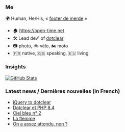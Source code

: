 ### Me

🌍 Human, He/His, « [footer de merde](https://open-time.net/post/2013/07/17/La-veritable-histoire-du-Footer-de-merde-) » 
* 🏠 https://open-time.net 
* 🛠️ Lead dev' of [dotclear](https://git.dotclear.org/dev/dotclear)
* 📷 photo, 🚲 vélo, 🏍️ moto 
* 🇫🇷 native, 🇬🇧 speaking, 🇪🇺 living

### Insights

[![GitHub Stats](https://github-readme-stats-sigma-five.vercel.app/api?username=franck-paul)](https://github.com/franck-paul)

### Latest news / Dernières nouvelles (in French)

<!-- BLOG-POST-LIST:START -->
- [jQuery to dotclear](https://open-time.net/post/2024/12/01/jQuery-to-dotclear)
- [Dotclear et PHP 8.4](https://open-time.net/post/2024/11/30/Dotclear-et-PHP-84)
- [Ciel bleu n° 2](https://open-time.net/post/2024/11/29/Ciel-bleu-n-2)
- [La flemme](https://open-time.net/post/2024/11/28/La-flemme)
- [On a assez attendu, non ?](https://open-time.net/post/2024/11/27/On-a-assez-attendu-non)
<!-- BLOG-POST-LIST:END -->
